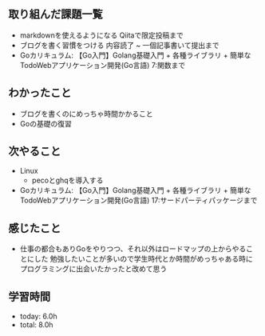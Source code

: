 ## 取り組んだ課題一覧
 - markdownを使えるようになる Qiitaで限定投稿まで
 - ブログを書く習慣をつける 内容読了 ~ 一個記事書いて提出まで
 - Goカリキュラム: 【Go入門】Golang基礎入門 + 各種ライブラリ + 簡単なTodoWebアプリケーション開発(Go言語) 7:関数まで
## わかったこと
 - ブログを書くのにめっちゃ時間かかること
 - Goの基礎の復習
## 次やること
 - Linux
     - pecoとghqを導入する
 - Goカリキュラム: 【Go入門】Golang基礎入門 + 各種ライブラリ + 簡単なTodoWebアプリケーション開発(Go言語) 17:サードパーティパッケージまで
## 感じたこと
 - 仕事の都合もありGoをやりつつ、それ以外はロードマップの上からやることにした
   勉強したいことが多いので学生時代とか時間がめっちゃある時に
   プログラミングに出会いたかったと改めて思う
## 学習時間
 - today: 6.0h
 - total: 8.0h